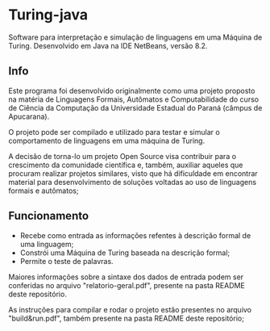 # Turing-java
Software para interpretação e simulação de linguagens em uma Máquina de Turing. Desenvolvido em Java na IDE NetBeans, versão 8.2.

## Info 
Este programa foi desenvolvido originalmente como uma projeto proposto na matéria de Linguagens Formais, Autômatos e Computabilidade do curso de Ciência da Computação da Universidade Estadual do Paraná (câmpus de Apucarana).

O projeto pode ser compilado e utilizado para testar e simular o comportamento de linguagens em uma máquina de Turing.

A decisão de torna-lo um projeto Open Source visa contribuir para o crescimento da comunidade científica e, também, auxiliar aqueles que procuram realizar projetos similares, visto que há dificuldade em encontrar material para desenvolvimento de soluções voltadas ao uso de linguagens formais e autômatos;

## Funcionamento
 * Recebe como entrada as informações refentes à descrição formal de uma linguagem;
 * Constrói uma Máquina de Turing baseada na descrição formal;
 * Permite o teste de palavras.
 
Maiores informações sobre a sintaxe dos dados de entrada podem ser conferidas no arquivo "relatorio-geral.pdf", presente na pasta README deste repositório. 
 
As instruções para compilar e rodar o projeto estão presentes no arquivo "build&run.pdf", também presente na pasta README deste repositório;

